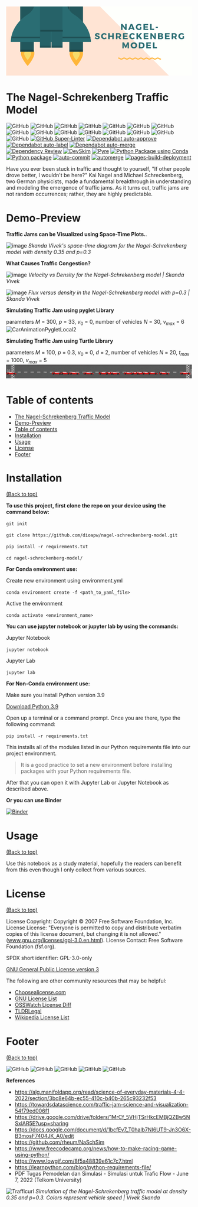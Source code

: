 <!-- Add banner here -->

![Banner](https://github.com/dioapw/nagel-schreckenberg-model/blob/main/header_git.png)

# The Nagel-Schrekenberg Traffic Model

<!-- Add buttons here -->

![GitHub](https://img.shields.io/github/last-commit/dioapw/nagel-schreckenberg-model)
![GitHub](https://img.shields.io/github/contributors/dioapw/nagel-schreckenberg-model)
![GitHub](https://img.shields.io/github/commit-activity/y/dioapw/nagel-schreckenberg-model)
![GitHub](https://img.shields.io/github/license/dioapw/nagel-schreckenberg-model)
![GitHub](https://img.shields.io/codefactor/grade/github/dioapw/nagel-schreckenberg-model/main)
![GitHub](https://img.shields.io/github/languages/top/dioapw/nagel-schreckenberg-model)
![GitHub](https://img.shields.io/github/languages/count/dioapw/nagel-schreckenberg-model)
![GitHub](https://img.shields.io/github/repo-size/dioapw/nagel-schreckenberg-model)
![GitHub](https://img.shields.io/github/languages/code-size/dioapw/nagel-schreckenberg-model)
![GitHub](https://img.shields.io/tokei/lines/github/dioapw/nagel-schreckenberg-model)
![GitHub](https://img.shields.io/github/directory-file-count/dioapw/nagel-schreckenberg-model)
![GitHub](https://img.shields.io/github/issues/dioapw/nagel-schreckenberg-model)
![GitHub](https://img.shields.io/github/issues-closed/dioapw/nagel-schreckenberg-model)
![GitHub](https://img.shields.io/github/issues-pr/dioapw/nagel-schreckenberg-model)
![GitHub](https://img.shields.io/github/issues-pr-closed/dioapw/nagel-schreckenberg-model)
[![GitHub Super-Linter](https://github.com/dioapw/nagel-schreckenberg-model/workflows/Lint%20Code%20Base/badge.svg)](https://github.com/marketplace/actions/super-linter)
[![Dependabot auto-approve](https://github.com/dioapw/nagel-schreckenberg-model/actions/workflows/dependabot-auto-approve.yml/badge.svg)](https://github.com/dioapw/nagel-schreckenberg-model/actions/workflows/dependabot-auto-approve.yml)
[![Dependabot auto-label](https://github.com/dioapw/nagel-schreckenberg-model/actions/workflows/dependabot-auto-label.yml/badge.svg)](https://github.com/dioapw/nagel-schreckenberg-model/actions/workflows/dependabot-auto-label.yml)
[![Dependabot auto-merge](https://github.com/dioapw/nagel-schreckenberg-model/actions/workflows/dependabot-auto-merge.yml/badge.svg)](https://github.com/dioapw/nagel-schreckenberg-model/actions/workflows/dependabot-auto-merge.yml)
[![Dependency Review](https://github.com/dioapw/nagel-schreckenberg-model/actions/workflows/dependency-review.yml/badge.svg)](https://github.com/dioapw/nagel-schreckenberg-model/actions/workflows/dependency-review.yml)
[![DevSkim](https://github.com/dioapw/nagel-schreckenberg-model/actions/workflows/devskim.yml/badge.svg)](https://github.com/dioapw/nagel-schreckenberg-model/actions/workflows/devskim.yml)
[![Pyre](https://github.com/dioapw/nagel-schreckenberg-model/actions/workflows/pyre.yml/badge.svg)](https://github.com/dioapw/nagel-schreckenberg-model/actions/workflows/pyre.yml)
[![Python Package using Conda](https://github.com/dioapw/nagel-schreckenberg-model/actions/workflows/python-package-conda.yml/badge.svg)](https://github.com/dioapw/nagel-schreckenberg-model/actions/workflows/python-package-conda.yml)
[![Python package](https://github.com/dioapw/nagel-schreckenberg-model/actions/workflows/python_env.yml/badge.svg)](https://github.com/dioapw/nagel-schreckenberg-model/actions/workflows/python_env.yml)
[![auto-commit](https://github.com/dioapw/nagel-schreckenberg-model/actions/workflows/auto_commit.yml/badge.svg)](https://github.com/dioapw/nagel-schreckenberg-model/actions/workflows/auto_commit.yml)
[![automerge](https://github.com/dioapw/nagel-schreckenberg-model/actions/workflows/automerge.yml/badge.svg)](https://github.com/dioapw/nagel-schreckenberg-model/actions/workflows/automerge.yml)
[![pages-build-deployment](https://github.com/dioapw/nagel-schreckenberg-model/actions/workflows/pages/pages-build-deployment/badge.svg)](https://github.com/dioapw/nagel-schreckenberg-model/actions/workflows/pages/pages-build-deployment)

<!-- Describe your project in brief -->

Have you ever been stuck in traffic and thought to yourself, "If other people drove better, I wouldn't be here?" Kai Nagel and Michael Schreckenberg, two German physicists, made a fundamental breakthrough in understanding and modeling the emergence of traffic jams. As it turns out, traffic jams are not random occurrences; rather, they are highly predictable.

# Demo-Preview
<!-- Add a demo for your project -->

**Traffic Jams can be Visualized using Space-Time Plots.**.

![image](https://user-images.githubusercontent.com/55073908/178119716-3077ad87-61b1-4205-bf99-dbd13e1972eb.png)
*Skanda Vivek's space-time diagram for the Nagel-Schrekenberg model with density 0.35 and p=0.3*

**What Causes Traffic Congestion?**

![image](https://user-images.githubusercontent.com/55073908/178119724-b9e4b640-1f60-4c70-9e94-812bd3636715.png)
*Velocity vs Density for the Nagel-Schrekenberg model | Skanda Vivek*

![image](https://user-images.githubusercontent.com/55073908/178119728-78b26098-b60a-49b9-ae4e-6c4cd48cb885.png)
*Flux versus density in the Nagel-Schrekenberg model with p=0.3 | Skanda Vivek*

**Simulating Traffic Jam using pyglet Library**

parameters $M$ = 300, $p$ = 33, $v_{0}$ = 0, number of vehicles $N$ = 30, $v_{max}$ = 6
![CarAnimationPygletLocal2](car_animation_pyglet_2.gif "animation_2")

**Simulating Traffic Jam using Turtle Library**

parameters $M$ = 100, $p$ = 0.3, $v_{0}$ = 0, $d$ = 2, number of vehicles $N$ = 20, $t_{max}$ = 1000, $v_{max}$ = 5
![CarAnimationTurtleLocal](car_animation_turtle.gif "animation_3")

# Table of contents

- [The Nagel-Schrekenberg Traffic Model](#the-nagel-schrekenberg-traffic-model)
- [Demo-Preview](#demo-preview)
- [Table of contents](#table-of-contents)
- [Installation](#installation)
- [Usage](#usage)
- [License](#license)
- [Footer](#footer)

# Installation
[(Back to top)](#table-of-contents)

**To use this project, first clone the repo on your device using the command below:**

```git init```

```git clone https://github.com/dioapw/nagel-schreckenberg-model.git```

```pip install -r requirements.txt```

```cd nagel-schreckenberg-model/```

**For Conda environment use:**

Create new environment using environment.yml

```conda environment create -f <path_to_yaml_file>```

Active the environment

```conda activate <environment_name>```

**You can use jupyter notebook or jupyter lab by using the commands:**

Jupyter Notebook

```jupyter notebook```

Jupyter Lab

```jupyter lab```

**For Non-Conda environment use:**

Make sure you install Python version 3.9

[Download Python 3.9](https://www.python.org/downloads/release/python-390/)

Open up a terminal or a command prompt. Once you are there, type the following command:

```pip install -r requirements.txt```

This installs all of the modules listed in our Python requirements file into our project environment.

> It is a good practice to set a new environment before installing packages with your Python requirements file.

After that you can open it with Jupyter Lab or Jupyter Notebook as described above.

**Or you can use Binder**

[![Binder](https://mybinder.org/badge_logo.svg)](https://mybinder.org/v2/gh/dioapw/nagel-schreckenberg-model/main?urlpath=tree)

# Usage
[(Back to top)](#table-of-contents)

Use this notebook as a study material, hopefully the readers can benefit from this even though I only collect from various sources.

# License
[(Back to top)](#table-of-contents)

License Copyright: Copyright © 2007 Free Software Foundation, Inc.
License License: "Everyone is permitted to copy and distribute verbatim copies of this license document, but changing it is not allowed." 
(www.gnu.org/licenses/gpl-3.0.en.html).
License Contact: Free Software Foundation (fsf.org).

SPDX short identifier: GPL-3.0-only

[GNU General Public License version 3](https://opensource.org/licenses/GPL-3.0)

The following are other community resources that may be helpful:

- [Choosealicense.com](http://choosealicense.com/) 
- [GNU License List](http://www.gnu.org/licenses/license-list.en.html)
- [OSSWatch License Diff](http://oss-watch.ac.uk/apps/licdiff/)
- [TLDRLegal](https://tldrlegal.com/)
- [Wikipedia License List](https://en.wikipedia.org/wiki/Comparison_of_free_and_open-source_software_licenses)

# Footer
[(Back to top)](#table-of-contents)

<!-- Add the footer here -->

![GitHub](https://img.shields.io/github/followers/dioapw?style=social)
![GitHub](https://img.shields.io/github/forks/dioapw/nagel-schreckenberg-model?style=social)
![GitHub](https://img.shields.io/github/stars/dioapw/nagel-schreckenberg-model?style=social)
![GitHub](https://img.shields.io/github/stars/dioapw?style=social)
![GitHub](https://img.shields.io/github/watchers/dioapw/nagel-schreckenberg-model?style=social)

**References**
- https://alg.manifoldapp.org/read/science-of-everyday-materials-4-4-2022/section/3bc8e64b-ec55-410c-b40b-265c93232f53
- https://towardsdatascience.com/traffic-jam-science-and-visualization-54f79ed006f1
- https://drive.google.com/drive/folders/1MrCf_5VHjTSrHkcEMBjQZBw5NSxlAR5E?usp=sharing
- https://docs.google.com/document/d/1bcfEv7_T0halb7NI6UT9-Jn3O6X-B3mosF7404JK_A0/edit
- https://github.com/rheum/NaSchSim
- https://www.freecodecamp.org/news/how-to-make-racing-game-using-python/
- https://www.lowgif.com/8f5a48839e61c7c7.html
- https://learnpython.com/blog/python-requirements-file/
- PDF Tugas Pemodelan dan Simulasi - Simulasi untuk Trafic Flow - June 7, 2022 (Telkom University)

![Trafficurl](https://alg.manifoldapp.org/api/proxy/ingestion_sources/c40c5285-d279-4085-ac37-fc4eeb9c4b62)
*Simulation of the Nagel-Schrekenberg traffic model at density 0.35 and p=0.3. Colors represent vehicle speed | Vivek Skanda*
